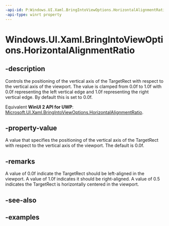 ```yaml
---
-api-id: P:Windows.UI.Xaml.BringIntoViewOptions.HorizontalAlignmentRatio
-api-type: winrt property
---
```


<!-- Property syntax.
public double HorizontalAlignmentRatio { get;  set; }
-->

# Windows.UI.Xaml.BringIntoViewOptions.HorizontalAlignmentRatio

## -description
Controls the positioning of the vertical axis of the TargetRect with respect to the vertical axis of the viewport. The value is clamped from 0.0f to 1.0f with 0.0f representing the left vertical edge and 1.0f representing the right vertical edge. By default this is set to 0.0f.

Equivalent **WinUI 2 API for UWP**: [Microsoft.UI.Xaml.BringIntoViewOptions.HorizontalAlignmentRatio](/windows/winui/api/microsoft.ui.xaml.bringintoviewoptions.horizontalalignmentratio).

## -property-value

A value that specifies the positioning of the vertical axis of the TargetRect with respect to the vertical axis of the viewport. The default is 0.0f.

## -remarks
A value of 0.0f indicate the TargetRect should be left-aligned in the viewport. A value of 1.0f indicates it should be right-aligned. A value of 0.5 indicates the TargetRect is horizontally centered in the viewport.

## -see-also

## -examples

